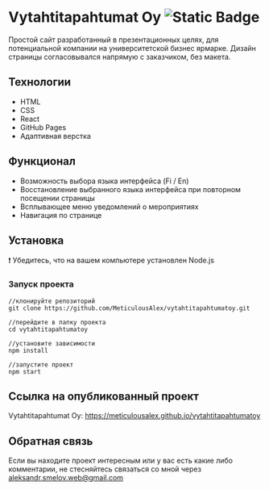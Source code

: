 # Vytahtitapahtumat Oy ![Static Badge](https://img.shields.io/badge/Completed-grass)

Простой сайт разработанный в презентационных целях, для потенциальной компании на университетской бизнес ярмарке. Дизайн страницы согласовывался напрямую с заказчиком, без макета.

## Технологии
- HTML
- CSS
- React
- GitHub Pages
- Адаптивная верстка

## Функционал
- Возможность выбора языка интерфейса (Fi / En)
- Восстановление выбранного языка интерфейса при повторном посещении страницы
- Всплывающее меню уведомлений о мероприятиях
- Навигация по странице

## Установка

:heavy_exclamation_mark: Убедитесь, что на вашем компьютере установлен Node.js

### Запуск проекта
```
//клонируйте репозиторий
git clone https://github.com/MeticulousAlex/vytahtitapahtumatoy.git

//перейдите в папку проекта
cd vytahtitapahtumatoy

//установите зависимости
npm install

//запустите проект
npm start
```

## Ссылка на опубликованный проект

Vytahtitapahtumat Oy: https://meticulousalex.github.io/vytahtitapahtumatoy

## Обратная связь

Если вы находите проект интересным или у вас есть какие либо комментарии, не стесняйтесь связаться со мной через aleksandr.smelov.web@gmail.com

